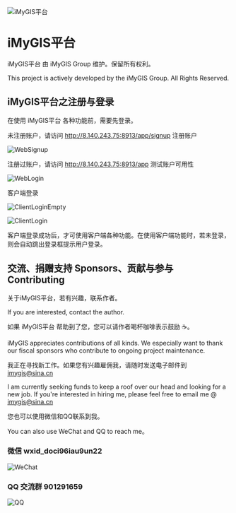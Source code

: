 ﻿![iMyGIS平台](./assets/iMyGISPlatform.png)

# iMyGIS平台

iMyGIS平台 由 iMyGIS Group 维护。保留所有权利。

This project is actively developed by the iMyGIS Group. All Rights Reserved.

## iMyGIS平台之注册与登录

在使用 iMyGIS平台 各种功能前，需要先登录。

未注册账户，请访问 http://8.140.243.75:8913/app/signup 注册账户

![WebSignup](./assets/module/SignupLogin/WebSignup.png)

注册过账户，请访问 http://8.140.243.75:8913/app 测试账户可用性

![WebLogin](./assets/module/SignupLogin/WebLogin.png)

客户端登录

![ClientLoginEmpty](./assets/module/SignupLogin/ClientLoginEmpty.png)

![ClientLogin](./assets/module/SignupLogin/ClientLogin.png)

客户端登录成功后，才可使用客户端各种功能。在使用客户端功能时，若未登录，则会自动跳出登录框提示用户登录。

## 交流、捐赠支持 Sponsors、贡献与参与 Contributing

关于iMyGIS平台，若有兴趣，联系作者。

If you are interested, contact the author.

如果 iMyGIS平台 帮助到了您，您可以请作者喝杯咖啡表示鼓励 ☕️。

iMyGIS appreciates contributions of all kinds. We especially want to thank our fiscal sponsors who contribute to ongoing project maintenance.

我正在寻找新工作。如果您有兴趣雇佣我，请随时发送电子邮件到 imygis@sina.cn

I am currently seeking funds to keep a roof over our head and looking for a new job. If you're interested in hiring me, please feel free to email me @ <imygis@sina.cn>

您也可以使用微信和QQ联系到我。

You can also use WeChat and QQ to reach me。

### 微信 wxid_doci96iau9un22

![WeChat](./assets/iMyGISGroup/WeChatBlue.jpg)

### QQ 交流群 901291659

![QQ](./assets/iMyGISGroup/QQ.jpg)


